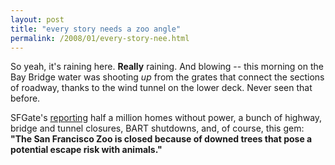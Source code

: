 ```yaml
---
layout: post
title: "every story needs a zoo angle"
permalink: /2008/01/every-story-nee.html
---
```


So yeah, it's raining here. **Really** raining. And blowing -- this morning on the Bay Bridge water was shooting _up_ from the grates that connect the sections of roadway, thanks to the wind tunnel on the lower deck. Never seen that before.

SFGate's [reporting](http://www.sfgate.com/flat/archive/2008/01/04/chronicle/archive/2008/01/04/MN87U9H6F.html) half a million homes without power, a bunch of highway, bridge and tunnel closures, BART shutdowns, and, of course, this gem: **"The San Francisco Zoo is closed because of downed trees that pose a potential escape risk with animals."**